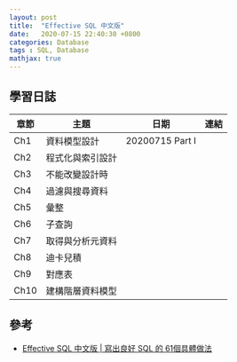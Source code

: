 ```yaml
---
layout: post
title:  "Effective SQL 中文版"
date:   2020-07-15 22:40:30 +0800
categories: Database
tags : SQL, Database
mathjax: true
---
```


## 學習日誌
| 章節 | 主題 |日期| 連結 |
| -------- | -------- | -------- | -------- |
| Ch1 | 資料模型設計|20200715 Part I||
| Ch2 | 程式化與索引設計|||
| Ch3 | 不能改變設計時|||
| Ch4 | 過濾與搜尋資料|||
| Ch5 | 彙整|||
| Ch6 | 子查詢|||
| Ch7 | 取得與分析元資料|||
| Ch8 | 迪卡兒積|||
| Ch9 | 對應表|||
| Ch10 | 建構階層資料模型|||

## 參考
* [Effective SQL 中文版 | 寫出良好 SQL 的 61個具體做法](https://www.tenlong.com.tw/products/9789864764358)